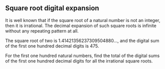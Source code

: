 ## Square root digital expansion

It is well known that if the square root of a natural number is not an integer, then it is irrational. The decimal expansion of such square roots is infinite without any repeating pattern at all.

The square root of two is $1.41421356237309504880$..., and the digital sum of the first one hundred decimal digits is $475$.

For the first one hundred natural numbers, find the total of the digital sums of the first one hundred decimal digits for all the irrational square roots.

